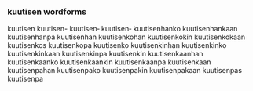 
### kuutisen wordforms

kuutisen
kuutisen-
kuutisen‐
kuutisen‑
kuutisenhanko
kuutisenhankaan
kuutisenhanpa
kuutisenhan
kuutisenkohan
kuutisenkokin
kuutisenkokaan
kuutisenkos
kuutisenkopa
kuutisenko
kuutisenkinhan
kuutisenkinko
kuutisenkinkaan
kuutisenkinpa
kuutisenkin
kuutisenkaanhan
kuutisenkaanko
kuutisenkaankin
kuutisenkaanpa
kuutisenkaan
kuutisenpahan
kuutisenpako
kuutisenpakin
kuutisenpakaan
kuutisenpas
kuutisenpa


